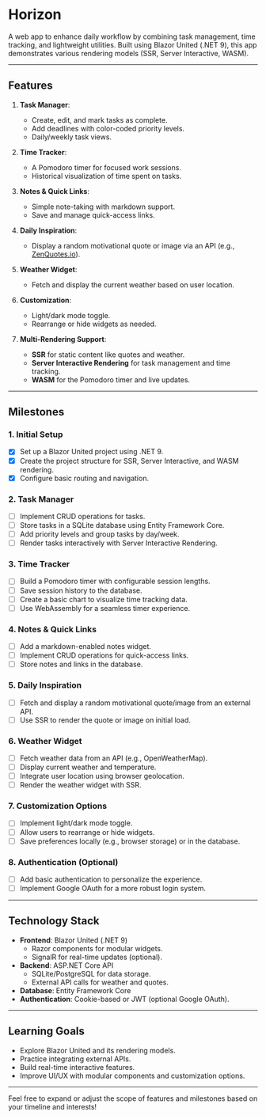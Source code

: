 # Horizon

A web app to enhance daily workflow by combining task management, time tracking, and lightweight utilities. Built using Blazor United (.NET 9), this app demonstrates various rendering models (SSR, Server Interactive, WASM).

---

## Features

1. **Task Manager**:
   - Create, edit, and mark tasks as complete.
   - Add deadlines with color-coded priority levels.
   - Daily/weekly task views.

2. **Time Tracker**:
   - A Pomodoro timer for focused work sessions.
   - Historical visualization of time spent on tasks.

3. **Notes & Quick Links**:
   - Simple note-taking with markdown support.
   - Save and manage quick-access links.

4. **Daily Inspiration**:
   - Display a random motivational quote or image via an API (e.g., [ZenQuotes.io](https://zenquotes.io/)).

5. **Weather Widget**:
   - Fetch and display the current weather based on user location.

6. **Customization**:
   - Light/dark mode toggle.
   - Rearrange or hide widgets as needed.

7. **Multi-Rendering Support**:
   - **SSR** for static content like quotes and weather.
   - **Server Interactive Rendering** for task management and time tracking.
   - **WASM** for the Pomodoro timer and live updates.

---

## Milestones

### **1. Initial Setup**
- [X] Set up a Blazor United project using .NET 9.
- [X] Create the project structure for SSR, Server Interactive, and WASM rendering.
- [X] Configure basic routing and navigation.

### **2. Task Manager**
- [ ] Implement CRUD operations for tasks.
- [ ] Store tasks in a SQLite database using Entity Framework Core.
- [ ] Add priority levels and group tasks by day/week.
- [ ] Render tasks interactively with Server Interactive Rendering.

### **3. Time Tracker**
- [ ] Build a Pomodoro timer with configurable session lengths.
- [ ] Save session history to the database.
- [ ] Create a basic chart to visualize time tracking data.
- [ ] Use WebAssembly for a seamless timer experience.

### **4. Notes & Quick Links**
- [ ] Add a markdown-enabled notes widget.
- [ ] Implement CRUD operations for quick-access links.
- [ ] Store notes and links in the database.

### **5. Daily Inspiration**
- [ ] Fetch and display a random motivational quote/image from an external API.
- [ ] Use SSR to render the quote or image on initial load.

### **6. Weather Widget**
- [ ] Fetch weather data from an API (e.g., OpenWeatherMap).
- [ ] Display current weather and temperature.
- [ ] Integrate user location using browser geolocation.
- [ ] Render the weather widget with SSR.

### **7. Customization Options**
- [ ] Implement light/dark mode toggle.
- [ ] Allow users to rearrange or hide widgets.
- [ ] Save preferences locally (e.g., browser storage) or in the database.

### **8. Authentication** (Optional)
- [ ] Add basic authentication to personalize the experience.
- [ ] Implement Google OAuth for a more robust login system.

---

## Technology Stack

- **Frontend**: Blazor United (.NET 9)
  - Razor components for modular widgets.
  - SignalR for real-time updates (optional).
- **Backend**: ASP.NET Core API
  - SQLite/PostgreSQL for data storage.
  - External API calls for weather and quotes.
- **Database**: Entity Framework Core
- **Authentication**: Cookie-based or JWT (optional Google OAuth).

---

## Learning Goals

- Explore Blazor United and its rendering models.
- Practice integrating external APIs.
- Build real-time interactive features.
- Improve UI/UX with modular components and customization options.

---

Feel free to expand or adjust the scope of features and milestones based on your timeline and interests!

